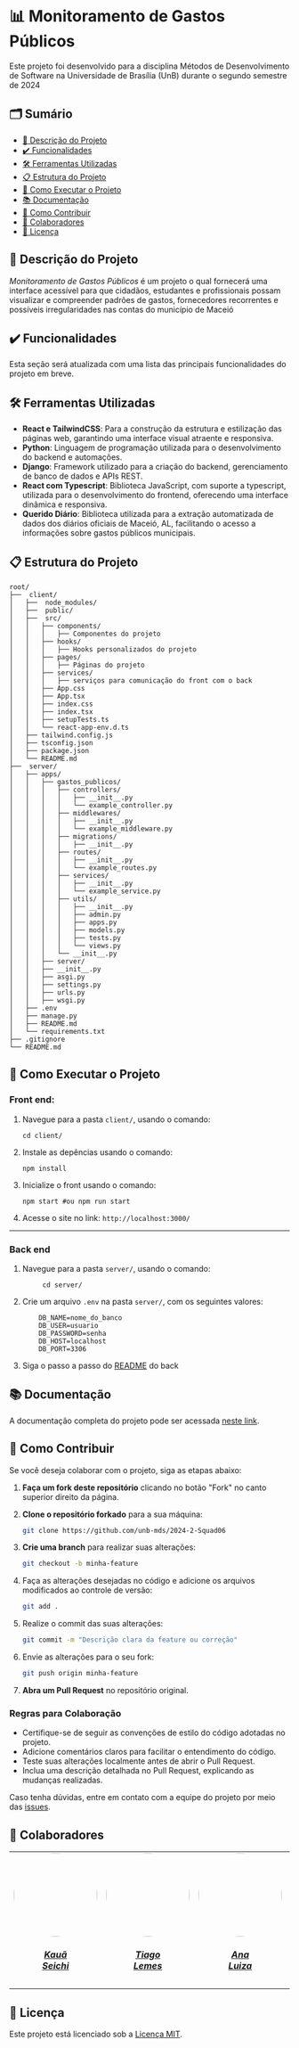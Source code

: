 # 📊 Monitoramento de Gastos Públicos

Este projeto foi desenvolvido para a disciplina Métodos de Desenvolvimento de Software na Universidade de Brasília (UnB) durante o segundo semestre de 2024

## 🗂️ Sumário

- [📜 Descrição do Projeto](#-descrição-do-projeto)
- [✔️ Funcionalidades](#-funcionalidades)
- [🛠️ Ferramentas Utilizadas](#️-ferramentas-utilizadas)
- [📋 Estrutura do Projeto](#-estrutura-do-projeto)
- [🚀 Como Executar o Projeto](#-como-executar-o-projeto)
- [📚 Documentação](#-documentação)
- [🤝 Como Contribuir](#-como-contribuir)
- [👥 Colaboradores](#-colaboradores)
- [📍 Licença](#-licença)

## 📜 Descrição do Projeto

_Monitoramento de Gastos Públicos_ é um projeto o qual fornecerá uma interface acessível para que cidadãos, estudantes e profissionais possam visualizar e compreender padrões de gastos, fornecedores recorrentes e possíveis irregularidades nas contas do município de Maceió

## ✔️ Funcionalidades

Esta seção será atualizada com uma lista das principais funcionalidades do projeto em breve.

## 🛠️ Ferramentas Utilizadas

- **React e TailwindCSS**: Para a construção da estrutura e estilização das páginas web, garantindo uma interface visual atraente e responsiva.
- **Python**: Linguagem de programação utilizada para o desenvolvimento do backend e automações.
- **Django**: Framework utilizado para a criação do backend, gerenciamento de banco de dados e APIs REST.
- **React com Typescript**: Biblioteca JavaScript, com suporte a typescript, utilizada para o desenvolvimento do frontend, oferecendo uma interface dinâmica e responsiva.
- **Querido Diário**: Biblioteca utilizada para a extração automatizada de dados dos diários oficiais de Maceió, AL, facilitando o acesso a informações sobre gastos públicos municipais.

## 📋 Estrutura do Projeto

```
root/
├──  client/
│   ├──  node_modules/
│   ├──  public/
│   ├──  src/
│   │   ├── components/
│   │   │   ├── Componentes do projeto
│   │   ├── hooks/
│   │   │   ├── Hooks personalizados do projeto
│   │   ├── pages/
│   │   │   ├── Páginas do projeto
│   │   ├── services/
│   │   │   ├── serviços para comunicação do front com o back
│   │   ├── App.css
│   │   ├── App.tsx
│   │   ├── index.css
│   │   ├── index.tsx
│   │   ├── setupTests.ts
│   │   └── react-app-env.d.ts
│   ├── tailwind.config.js
│   ├── tsconfig.json
│   ├── package.json
│   └── README.md
├──  server/
│   ├── apps/
│   │   ├── gastos_publicos/
│   │   │   ├── controllers/
│   │   │   │   ├── __init__.py
│   │   │   │   └── example_controller.py
│   │   │   ├── middlewares/
│   │   │   │   ├── __init__.py
│   │   │   │   └── example_middleware.py
│   │   │   ├── migrations/
│   │   │   │   ├── __init__.py
│   │   │   ├── routes/
│   │   │   │   ├── __init__.py
│   │   │   │   └── example_routes.py
│   │   │   ├── services/
│   │   │   │   ├── __init__.py
│   │   │   │   └── example_service.py
│   │   │   ├── utils/
│   │   │   │   ├── __init__.py
│   │   │   │   ├── admin.py
│   │   │   │   ├── apps.py
│   │   │   │   ├── models.py
│   │   │   │   ├── tests.py
│   │   │   │   └── views.py
│   │   │   └── __init__.py
│   │   ├── server/
│   │   ├── __init__.py
│   │   ├── asgi.py
│   │   ├── settings.py
│   │   ├── urls.py
│   │   ├── wsgi.py
│   ├── .env
│   ├── manage.py
│   ├── README.md
│   └── requirements.txt
├── .gitignore
└── README.md

```

## 🚀 Como Executar o Projeto

### Front end:

1. Navegue para a pasta `client/`, usando o comando:
   ```
   cd client/
   ```
2. Instale as depências usando o comando:
   ```
   npm install
   ```
3. Inicialize o front usando o comando:
   ```
   npm start #ou npm run start
   ```
4. Acesse o site no link: `http://localhost:3000/`

---

### Back end

1. Navegue para a pasta `server/`, usando o comando:
   ```
        cd server/
   ```
2. Crie um arquivo `.env` na pasta `server/`, com os seguintes valores:

   ```.env
       DB_NAME=nome_do_banco
       DB_USER=usuario
       DB_PASSWORD=senha
       DB_HOST=localhost
       DB_PORT=3306
   ```

3. Siga o passo a passo do [README](/server/README.md) do back

## 📚 Documentação

A documentação completa do projeto pode ser acessada [neste link](https://unb-mds.github.io/2024-2-Squad06/).

## 🤝 Como Contribuir

Se você deseja colaborar com o projeto, siga as etapas abaixo:

1. **Faça um fork deste repositório** clicando no botão "Fork" no canto superior direito da página.

2. **Clone o repositório forkado** para a sua máquina:

   ```bash
   git clone https://github.com/unb-mds/2024-2-Squad06
   ```

3. **Crie uma branch** para realizar suas alterações:

   ```bash
   git checkout -b minha-feature
   ```

4. Faça as alterações desejadas no código e adicione os arquivos modificados ao controle de versão:

   ```bash
   git add .
   ```

5. Realize o commit das suas alterações:

   ```bash
   git commit -m "Descrição clara da feature ou correção"
   ```

6. Envie as alterações para o seu fork:

   ```bash
   git push origin minha-feature
   ```

7. **Abra um Pull Request** no repositório original.

### Regras para Colaboração

- Certifique-se de seguir as convenções de estilo do código adotadas no projeto.
- Adicione comentários claros para facilitar o entendimento do código.
- Teste suas alterações localmente antes de abrir o Pull Request.
- Inclua uma descrição detalhada no Pull Request, explicando as mudanças realizadas.

Caso tenha dúvidas, entre em contato com a equipe do projeto por meio das [issues](https://github.com/unb-mds/2024-2-Squad06/issues).

## 👥 Colaboradores

<center>
<table style="margin-left: auto; margin-right: auto;">
    <tr>
        <td align="center">
            <a href="https://github.com/Neoprot">
                <img style="border-radius: 50%;" src="https://github.com/Neoprot.png" width="150px;"/>
                <h5 class="text-center">Kauã<br>Seichi</h5>
            </a>
        </td>
        <td align="center">
            <a href="https://github.com/TiagoTeixeira-2005">
                <img style="border-radius: 50%;" src="https://github.com/TiagoTeixeira-2005.png" width="150px;"/>
                <h5 class="text-center">Tiago<br>Lemes</h5>
            </a>
        </td>
        <td align="center">
            <a href="https://github.com/Ana-Luiza-SC">
                <img style="border-radius: 50%;" src="https://github.com/Ana-Luiza-SC.png" width="150px;"/>
                <h5 class="text-center">Ana<br>Luiza</h5>
            </a>
        </td>
        <td align="center">
            <a href="https://github.com/ArthurGuilher62">
                <img style="border-radius: 50%;" src="https://github.com/ArthurGuilher62.png" width="150px;"/>
                <h5 class="text-center">Arthur<br>Guilherme</h5>
            </a>
        </td>
        <td align="center">
            <a href="https://github.com/NayraNery127">
                <img style="border-radius: 50%;" src="https://github.com/NayraNery127.png" width="150px;"/>
                <h5 class="text-center">Nayra</h5>
            </a>
        </td>
         <td align="center">
            <a href="https://github.com/alvesingrid">
                <img style="border-radius: 50%;" src="https://github.com/alvesingrid.png" width="150px;"/>
                <h5 class="text-center">Ingrid<br>Alves</h5>
            </a>
        </td>
</table>
</center>

## 📍 Licença

Este projeto está licenciado sob a [Licença MIT](https://github.com/unb-mds/2024-2-Squad06/blob/main/LICENSE).
